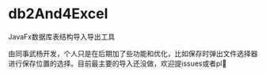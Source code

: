 # db2And4Excel
JavaFx数据库表结构导入导出工具

由同事武杨开发，个人只是在后期加了些功能和优化，比如保存时弹出文件选择器进行保存位置的选择。目前最主要的导入还没做，欢迎提issues或者pl🙂
